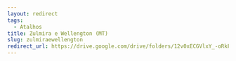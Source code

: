```yaml
---
layout: redirect
tags:
  - Atalhos
title: Zulmira e Wellengton (MT)
slug: zulmiraewellengton
redirect_url: https://drive.google.com/drive/folders/12v0xECGVlxY_-oRkFCF4TNNsRDAfjgIt?usp=drive_link
---
```

